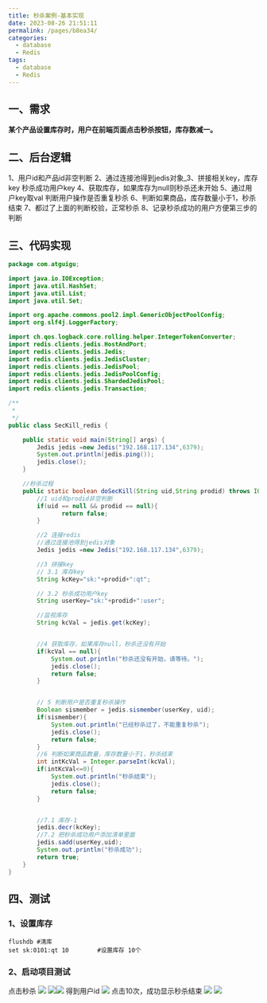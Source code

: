 ```yaml
---
title: 秒杀案例-基本实现
date: 2023-08-26 21:51:11
permalink: /pages/b8ea34/
categories:
  - database
  - Redis
tags:
  - database
  - Redis
---
```

## 一、需求
**某个产品设置库存时，用户在前端页面点击秒杀按钮，库存数减一。**

## 二、后台逻辑
1、用户id和产品id非空判断
2、通过连接池得到jedis对象_3、拼接相关key，库存key  秒杀成功用户key
4、获取库存，如果库存为null则秒杀还未开始
5、通过用户key取val  判断用户操作是否重复秒杀
6、判断如果商品，库存数量小于1，秒杀结束
7、都过了上面的判断校验，正常秒杀
8、记录秒杀成功的用户方便第三步的判断
## 三、代码实现
```java
package com.atguigu;

import java.io.IOException;
import java.util.HashSet;
import java.util.List;
import java.util.Set;

import org.apache.commons.pool2.impl.GenericObjectPoolConfig;
import org.slf4j.LoggerFactory;

import ch.qos.logback.core.rolling.helper.IntegerTokenConverter;
import redis.clients.jedis.HostAndPort;
import redis.clients.jedis.Jedis;
import redis.clients.jedis.JedisCluster;
import redis.clients.jedis.JedisPool;
import redis.clients.jedis.JedisPoolConfig;
import redis.clients.jedis.ShardedJedisPool;
import redis.clients.jedis.Transaction;

/**
 *
 */
public class SecKill_redis {

	public static void main(String[] args) {
		Jedis jedis =new Jedis("192.168.117.134",6379);
		System.out.println(jedis.ping());
		jedis.close();
	}

	//秒杀过程
	public static boolean doSecKill(String uid,String prodid) throws IOException {
		//1 uid和prodid非空判断
		if(uid == null && prodid == null){
               return false;
		}

		//2 连接redis
		//通过连接池得到jedis对象
		Jedis jedis =new Jedis("192.168.117.134",6379);

		//3 拼接key
		// 3.1 库存key
		String kcKey="sk:"+prodid+":qt";

		// 3.2 秒杀成功用户key
		String userKey="sk:"+prodid+":user";

		//监视库存
		String kcVal = jedis.get(kcKey);


		//4 获取库存，如果库存null，秒杀还没有开始
		if(kcVal == null){
			System.out.println("秒杀还没有开始，请等待。");
			jedis.close();
			return false;
		}


		// 5 判断用户是否重复秒杀操作
		Boolean sismember = jedis.sismember(userKey, uid);
		if(sismember){
			System.out.println("已经秒杀过了，不能重复秒杀");
			jedis.close();
			return false;
		}
		//6 判断如果商品数量，库存数量小于1，秒杀结束
		int intKcVal = Integer.parseInt(kcVal);
		if(intKcVal<=0){
			System.out.println("秒杀结束");
			jedis.close();
			return false;
		}


		//7.1 库存-1
		jedis.decr(kcKey);
		//7.2 把秒杀成功用户添加清单里面
		jedis.sadd(userKey,uid);
		System.out.println("秒杀成功");
		return true;
	}
}
```
## 四、测试
### 1、设置库存
```shell
flushdb #清库
set sk:0101:qt 10        #设置库存 10个
```
### 2、启动项目测试
点击秒杀
![](https://raw.gitmirror.com/KwFruit/basic-picture-service/note-v1.0.0//img/202308262210151.png)
![](https://raw.gitmirror.com/KwFruit/basic-picture-service/note-v1.0.0//img/202308262210840.png)![](https://raw.gitmirror.com/KwFruit/basic-picture-service/note-v1.0.0//img/202308262210195.png)
得到用户id
![](https://raw.gitmirror.com/KwFruit/basic-picture-service/note-v1.0.0//img/202308262211533.png)
点击10次，成功显示秒杀结束
![](https://raw.gitmirror.com/KwFruit/basic-picture-service/note-v1.0.0//img/202308262212098.png)
![](https://raw.gitmirror.com/KwFruit/basic-picture-service/note-v1.0.0//img/202308262212879.png)
